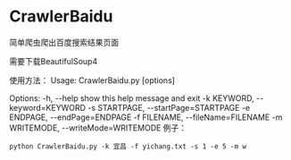 # CrawlerBaidu
简单爬虫爬出百度搜索结果页面

需要下载BeautifulSoup4

使用方法：
Usage: CrawlerBaidu.py [options]

Options:
  -h, --help            show this help message and exit
  -k KEYWORD, --keyword=KEYWORD
  -s STARTPAGE, --startPage=STARTPAGE
  -e ENDPAGE, --endPage=ENDPAGE
  -f FILENAME, --fileName=FILENAME
  -m WRITEMODE, --writeMode=WRITEMODE
例子：
```
python CrawlerBaidu.py -k 宜昌 -f yichang.txt -s 1 -e 5 -m w
```

